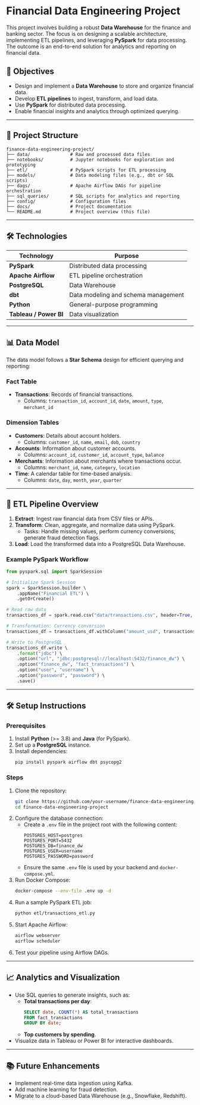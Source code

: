 # Financial Data Engineering Project

This project involves building a robust **Data Warehouse** for the finance and banking sector. The focus is on designing a scalable architecture, implementing ETL pipelines, and leveraging **PySpark** for data processing. The outcome is an end-to-end solution for analytics and reporting on financial data.

## 🚀 **Objectives**
- Design and implement a **Data Warehouse** to store and organize financial data.
- Develop **ETL pipelines** to ingest, transform, and load data.
- Use **PySpark** for distributed data processing.
- Enable financial insights and analytics through optimized querying.

---

## 📂 **Project Structure**

```
finance-data-engineering-project/
├── data/               # Raw and processed data files
├── notebooks/          # Jupyter notebooks for exploration and prototyping
├── etl/                # PySpark scripts for ETL processing
├── models/             # Data modeling files (e.g., dbt or SQL scripts)
├── dags/               # Apache Airflow DAGs for pipeline orchestration
├── sql_queries/        # SQL scripts for analytics and reporting
├── config/             # Configuration files
├── docs/               # Project documentation
└── README.md           # Project overview (this file)
```

---

## 🛠 **Technologies**

| Technology          | Purpose                                    |
|---------------------|--------------------------------------------|
| **PySpark**         | Distributed data processing               |
| **Apache Airflow**  | ETL pipeline orchestration                |
| **PostgreSQL**      | Data Warehouse                            |
| **dbt**             | Data modeling and schema management       |
| **Python**          | General-purpose programming               |
| **Tableau / Power BI** | Data visualization                      |

---

## 📊 **Data Model**
The data model follows a **Star Schema** design for efficient querying and reporting:

### **Fact Table**
- **Transactions**: Records of financial transactions.
  - Columns: `transaction_id`, `account_id`, `date`, `amount`, `type`, `merchant_id`

### **Dimension Tables**
- **Customers**: Details about account holders.
  - Columns: `customer_id`, `name`, `email`, `dob`, `country`
- **Accounts**: Information about customer accounts.
  - Columns: `account_id`, `customer_id`, `account_type`, `balance`
- **Merchants**: Information about merchants where transactions occur.
  - Columns: `merchant_id`, `name`, `category`, `location`
- **Time**: A calendar table for time-based analysis.
  - Columns: `date`, `day`, `month`, `year`, `quarter`

---

## 🔄 **ETL Pipeline Overview**

1. **Extract**: Ingest raw financial data from CSV files or APIs.
2. **Transform**: Clean, aggregate, and normalize data using PySpark.
   - Tasks: Handle missing values, perform currency conversions, generate fraud detection flags.
3. **Load**: Load the transformed data into a PostgreSQL Data Warehouse.

### Example PySpark Workflow
```python
from pyspark.sql import SparkSession

# Initialize Spark Session
spark = SparkSession.builder \ 
    .appName("Financial ETL") \ 
    .getOrCreate()

# Read raw data
transactions_df = spark.read.csv("data/transactions.csv", header=True, inferSchema=True)

# Transformation: Currency conversion
transactions_df = transactions_df.withColumn("amount_usd", transactions_df["amount"] * 1.1)

# Write to PostgreSQL
transactions_df.write \ 
    .format("jdbc") \ 
    .option("url", "jdbc:postgresql://localhost:5432/finance_dw") \ 
    .option("finance_dw", "fact_transactions") \ 
    .option("user", "username") \ 
    .option("password", "password") \ 
    .save()
```

---

## 🛠️ **Setup Instructions**

### **Prerequisites**
1. Install **Python** (>= 3.8) and **Java** (for PySpark).
2. Set up a **PostgreSQL** instance.
3. Install dependencies:
   ```bash
   pip install pyspark airflow dbt psycopg2
   ```

### **Steps**
1. Clone the repository:
   ```bash
   git clone https://github.com/your-username/finance-data-engineering-project.git
   cd finance-data-engineering-project
   ```
2. Configure the database connection:
   - Create a `.env` file in the project root with the following content:
     ```env
     POSTGRES_HOST=postgres
     POSTGRES_PORT=5432
     POSTGRES_DB=finance_dw
     POSTGRES_USER=username
     POSTGRES_PASSWORD=password
     ```
   - Ensure the same `.env` file is used by your backend and `docker-compose.yml`.
3. Run Docker Compose:
   ```bash
   docker-compose --env-file .env up -d
   ```
4. Run a sample PySpark ETL job:
   ```bash
   python etl/transactions_etl.py
   ```
5. Start Apache Airflow:
   ```bash
   airflow webserver
   airflow scheduler
   ```
6. Test your pipeline using Airflow DAGs.

---

## 📈 **Analytics and Visualization**
- Use SQL queries to generate insights, such as:
  - **Total transactions per day**:
    ```sql
    SELECT date, COUNT(*) AS total_transactions 
    FROM fact_transactions 
    GROUP BY date;
    ```
  - **Top customers by spending**.
- Visualize data in Tableau or Power BI for interactive dashboards.

---

## 📚 **Future Enhancements**
- Implement real-time data ingestion using Kafka.
- Add machine learning for fraud detection.
- Migrate to a cloud-based Data Warehouse (e.g., Snowflake, Redshift).

